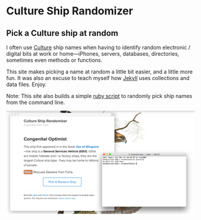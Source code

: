 # Culture Ship Randomizer

## Pick a Culture ship at random

I often use [Culture](http://en.wikipedia.org/wiki/Culture_series") ship names when having to identify random electronic / digital bits at work or home—iPhones, servers, databases, directories, sometimes even methods or functions. 

This site makes picking a name at random a little bit easier, and a little more fun. It was also an excuse to teach myself how [Jekyll](http://jekyllrb.com) uses collections and data files. Enjoy.

Note: This site also builds a simple [ruby script](http://bryanschuetz.github.io/culture-namer/gravitas.rb) to randomly pick ship names from the command line.


![Screenshot](screenshot.png)